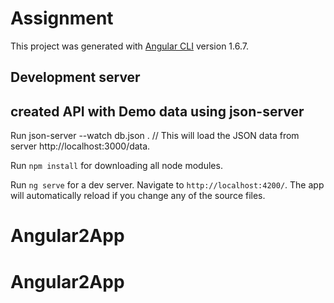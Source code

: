 # Assignment

This project was generated with [Angular CLI](https://github.com/angular/angular-cli) version 1.6.7.

## Development server

## created API with Demo data using json-server

Run json-server --watch db.json  . // This will load the JSON data from server http://localhost:3000/data.

Run  `npm install` for downloading all node modules.

Run `ng serve` for a dev server. Navigate to `http://localhost:4200/`. The app will automatically reload if you change any of the source files.






# Angular2App
# Angular2App
